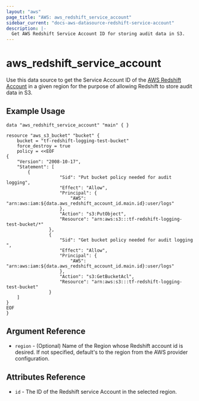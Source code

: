 ```yaml
---
layout: "aws"
page_title: "AWS: aws_redshift_service_account"
sidebar_current: "docs-aws-datasource-redshift-service-account"
description: |-
  Get AWS Redshift Service Account ID for storing audit data in S3.
---
```


# aws\_redshift\_service\_account

Use this data source to get the Service Account ID of the [AWS Redshift Account](http://docs.aws.amazon.com/redshift/latest/mgmt/db-auditing.html#db-auditing-enable-logging)
in a given region for the purpose of allowing Redshift to store audit data in S3.

## Example Usage

```
data "aws_redshift_service_account" "main" { }

resource "aws_s3_bucket" "bucket" {
	bucket = "tf-redshift-logging-test-bucket"
	force_destroy = true
	policy = <<EOF
{
	"Version": "2008-10-17",
	"Statement": [
		{
        			"Sid": "Put bucket policy needed for audit logging",
        			"Effect": "Allow",
        			"Principal": {
        				"AWS": "arn:aws:iam:${data.aws_redshift_account_id.main.id}:user/logs"
        			},
        			"Action": "s3:PutObject",
        			"Resource": "arn:aws:s3:::tf-redshift-logging-test-bucket/*"
        		},
        		{
        			"Sid": "Get bucket policy needed for audit logging ",
        			"Effect": "Allow",
        			"Principal": {
        				"AWS": "arn:aws:iam:${data.aws_redshift_account_id.main.id}:user/logs"
        			},
        			"Action": "s3:GetBucketAcl",
        			"Resource": "arn:aws:s3:::tf-redshift-logging-test-bucket"
        		}
	]
}
EOF
}
```

## Argument Reference

* `region` - (Optional) Name of the Region whose Redshift account id is desired. If not specified, default's to the region from the AWS provider configuration.


## Attributes Reference

* `id` - The ID of the Redshift service Account in the selected region.
